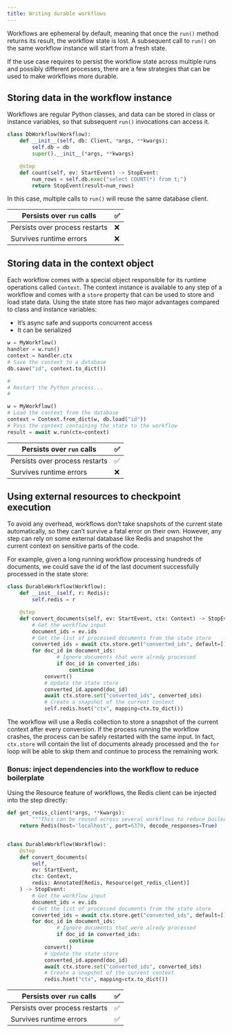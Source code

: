```yaml
---
title: Writing durable workflows
---
```


Workflows are ephemeral by default, meaning that once the `run()` method returns its result, the workflow state is lost. A subsequent call to `run()` on the same workflow instance will start from a fresh state.

If the use case requires to persist the workflow state  across multiple runs and possibly different processes, there are a few strategies that can be used to make workflows more durable.

## Storing data in the workflow instance

Workflows are regular Python classes, and data can be stored in class or instance variables, so that subsequent `run()` invocations can access it.

```python
class DbWorkflow(Workflow):
    def __init__(self, db: Client, *args, **kwargs):
        self.db = db
        super().__init__(*args, **kwargs)

    @step
    def count(self, ev: StartEvent) -> StopEvent:
        num_rows = self.db.exec("select COUNT(*) from t;")
        return StopEvent(result=num_rows)
```

In this case, multiple calls to `run()` will reuse the same database client.

| Persists over `run` calls | ✅ |
| --- | --- |
| Persists over process restarts | ❌ |
| Survives runtime errors | ❌ |

## Storing data in the context object

Each workflow comes with a special object responsible for its runtime operations called `Context`. The context instance is available to any step of a workflow and comes with a `store` property that can be used to store and load state data. Using the state store has two major advantages compared to class and instance variables:

- It’s async safe and supports concurrent access
- It can be serialized

```python
w = MyWorkflow()
handler = w.run()
context = handler.ctx
# Save the context to a database
db.save("id", context.to_dict())

#
# Restart the Python process...
#

w = MyWorkflow()
# Load the context from the database
context = Context.from_dict(w, db.load("id"))
# Pass the context containing the state to the workflow
result = await w.run(ctx=context)
```

| Persists over `run` calls | ✅ |
| --- | --- |
| Persists over process restarts | ✅ |
| Survives runtime errors | ❌ |

## Using external resources to checkpoint execution

To avoid any overhead, workflows don’t take snapshots of the current state automatically, so they can’t survive a fatal error on their own. However, any step can rely on some external database like Redis and snapshot the current context on sensitive parts of the code.

For example, given a long running workflow processing hundreds of documents, we could save the id of the last document successfully processed in the state store:

```python
class DurableWorkflow(Workflow):
    def __init__(self, r: Redis):
        self.redis = r

    @step
    def convert_documents(self, ev: StartEvent, ctx: Context) -> StopEvent:
        # Get the workflow input
        document_ids = ev.ids
        # Get the list of processed documents from the state store
        converted_ids = await ctx.store.get("converted_ids", default=[])
        for doc_id in document_ids:
		        # Ignore documents that were alredy processed
		        if doc_id in converted_ids:
		            continue
            convert()
            # Update the state store
            converted_id.append(doc_id)
            await ctx.store.set("converted_ids", converted_ids)
            # Create a snapshot of the current context
            self.redis.hset("ctx", mapping=ctx.to_dict())
```

The workflow will use a Redis collection to store a snapshot of the current context after every conversion. If the process running the workflow crashes, the process can be safely restarted with the same input. In fact, `ctx.store` will contain the list of documents already processed and the `for` loop will be able to skip them and continue to process the remaining work.

### Bonus: inject dependencies into the workflow to reduce boilerplate

Using the Resource feature of workflows, the Redis client can be injected into the step directly:

```python
def get_redis_client(*args, **kwargs):
		"""This can be reused across several workflows to reduce boilerplate"""
    return Redis(host='localhost', port=6379, decode_responses=True)


class DurableWorkflow(Workflow):
    @step
    def convert_documents(
        self,
        ev: StartEvent,
        ctx: Context,
        redis: Annotated[Redis, Resource(get_redis_client)]
    ) -> StopEvent:
        # Get the workflow input
        document_ids = ev.ids
        # Get the list of processed documents from the state store
        converted_ids = await ctx.store.get("converted_ids", default=[])
        for doc_id in document_ids:
		        # Ignore documents that were alredy processed
		        if doc_id in converted_ids:
		            continue
            convert()
            # Update the state store
            converted_id.append(doc_id)
            await ctx.store.set("converted_ids", converted_ids)
            # Create a snapshot of the current context
            redis.hset("ctx", mapping=ctx.to_dict())
```

| Persists over `run` calls | ✅ |
| --- | --- |
| Persists over process restarts | ✅ |
| Survives runtime errors | ✅ |
